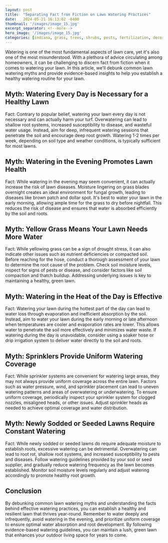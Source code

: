 ```yaml
---
layout: post
title:  "Separating Fact from Fiction on Lawn Watering Practices"
date:   2024-05-21 16:13:02 -0400
thumbnail: '/images/image_15.jpg'
excerpt_separator: <!--more-->
hero_image: '/images/image_15.jpg'
categories: [indiana, grass, trees, shrubs, pests, fertilization, decoration, curb appeal, garden, flowers, recreation]
---
```

Watering is one of the most fundamental aspects of lawn care, yet it's also one of the most misunderstood. <!--more-->With a plethora of advice circulating among homeowners, it can be challenging to discern fact from fiction when it comes to watering your lawn. In this article, we'll debunk common lawn watering myths and provide evidence-based insights to help you establish a healthy watering routine for your lawn.

## Myth: Watering Every Day is Necessary for a Healthy Lawn
Fact: Contrary to popular belief, watering your lawn every day is not necessary and can actually harm your turf. Overwatering can lead to shallow root systems, increased susceptibility to disease, and wasteful water usage. Instead, aim for deep, infrequent watering sessions that penetrate the soil and encourage deep root growth. Watering 1-2 times per week, depending on soil type and weather conditions, is typically sufficient for most lawns.

## Myth: Watering in the Evening Promotes Lawn Health
Fact: While watering in the evening may seem convenient, it can actually increase the risk of lawn diseases. Moisture lingering on grass blades overnight creates an ideal environment for fungal growth, leading to diseases like brown patch and dollar spot. It's best to water your lawn in the early morning, allowing ample time for the grass to dry before nightfall. This reduces the risk of disease and ensures that water is absorbed efficiently by the soil and roots.

## Myth: Yellow Grass Means Your Lawn Needs More Water
Fact: While yellowing grass can be a sign of drought stress, it can also indicate other issues such as nutrient deficiencies or compacted soil. Before reaching for the hose, conduct a thorough assessment of your lawn to determine the root cause of the problem. Check soil moisture levels, inspect for signs of pests or disease, and consider factors like soil compaction and thatch buildup. Addressing underlying issues is key to maintaining a healthy, green lawn.

## Myth: Watering in the Heat of the Day is Effective
Fact: Watering your lawn during the hottest part of the day can lead to water loss through evaporation and inefficient absorption by the soil. Instead, aim to water your lawn during the early morning or late afternoon when temperatures are cooler and evaporation rates are lower. This allows water to penetrate the soil more effectively and minimizes water waste. If watering during the day is unavoidable, consider using a soaker hose or drip irrigation system to deliver water directly to the soil and roots.

## Myth: Sprinklers Provide Uniform Watering Coverage
Fact: While sprinkler systems are convenient for watering large areas, they may not always provide uniform coverage across the entire lawn. Factors such as water pressure, wind, and sprinkler placement can lead to uneven watering patterns and areas of overwatering or underwatering. To ensure uniform coverage, periodically inspect your sprinkler system for clogged nozzles, misaligned heads, or other issues. Adjust sprinkler heads as needed to achieve optimal coverage and water distribution.

## Myth: Newly Sodded or Seeded Lawns Require Constant Watering
Fact: While newly sodded or seeded lawns do require adequate moisture to establish roots, excessive watering can be detrimental. Overwatering can lead to root rot, shallow root systems, and increased susceptibility to pests and diseases. Follow watering guidelines provided by your sod or seed supplier, and gradually reduce watering frequency as the lawn becomes established. Monitor soil moisture levels regularly and adjust watering accordingly to promote healthy root growth.

## Conclusion
By debunking common lawn watering myths and understanding the facts behind effective watering practices, you can establish a healthy and resilient lawn that thrives year-round. Remember to water deeply and infrequently, avoid watering in the evening, and prioritize uniform coverage to ensure optimal water absorption and root development. By following evidence-based watering guidelines, you can maintain a lush, green lawn that enhances your outdoor living space for years to come.
